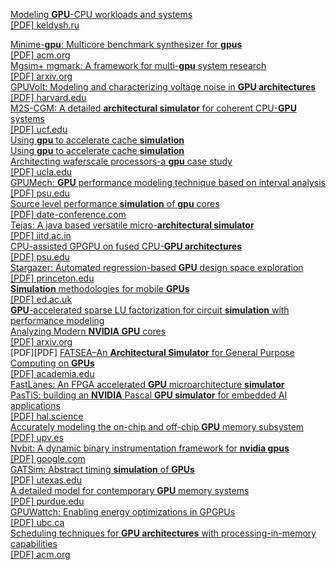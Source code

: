 

[Modeling **GPU**\-CPU workloads and systems](https://dl.acm.org/doi/abs/10.1145/1735688.1735696)  
[\[PDF\] keldysh.ru](https://ftp.keldysh.ru/K_student/AUTO_PARALLELIZATION/GPU/CUDA/2010-03-GPGPU-ModelingGPGPU.pdf)  

[Minime-**gpu**: Multicore benchmark synthesizer for **gpus**](https://dl.acm.org/doi/abs/10.1145/2818693)  
[\[PDF\] acm.org](https://dl.acm.org/doi/pdf/10.1145/2818693)  
[Mgsim+ mgmark: A framework for multi-**gpu** system research](https://arxiv.org/abs/1811.02884)  
[\[PDF\] arxiv.org](https://arxiv.org/pdf/1811.02884)  
[GPUVolt: Modeling and characterizing voltage noise in **GPU architectures**](https://dl.acm.org/doi/abs/10.1145/2627369.2627605)  
[\[PDF\] harvard.edu](https://projects.iq.harvard.edu/files/GPUVolt.pdf)  
[M2S-CGM: A detailed **architectural simulator** for coherent CPU-**GPU** systems](https://ieeexplore.ieee.org/abstract/document/8119257/)  
[\[PDF\] ucf.edu](http://csl.cs.ucf.edu/~heinrich/papers/iccd17.pdf)  
[Using **gpu** to accelerate cache **simulation**](https://ieeexplore.ieee.org/abstract/document/5207880/)  
[Using **gpu** to accelerate cache **simulation**](https://ieeexplore.ieee.org/abstract/document/5207880/)  
[Architecting waferscale processors-a **gpu** case study](https://ieeexplore.ieee.org/abstract/document/8675211/)  
[\[PDF\] ucla.edu](https://nanocad.ee.ucla.edu/wp-content/papercite-data/pdf/c107.pdf)  
[GPUMech: **GPU** performance modeling technique based on interval analysis](https://ieeexplore.ieee.org/abstract/document/7011394/)  
[\[PDF\] psu.edu](https://citeseerx.ist.psu.edu/document?repid=rep1&type=pdf&doi=9fcbf89aab2b77d5d9383318291e415d5be07a53)  
[Source level performance **simulation** of **gpu** cores](https://ieeexplore.ieee.org/abstract/document/7092385/)  
[\[PDF\] date-conference.com](https://www.date-conference.com/proceedings-archive/2017/pyear/2015/pdf/0916.pdf)  
[Tejas: A java based versatile micro-**architectural simulator**](https://ieeexplore.ieee.org/abstract/document/7347586/)  
[\[PDF\] iitd.ac.in](https://www.cse.iitd.ac.in/~srsarangi/files/papers/patmospaper.pdf)  
[CPU-assisted GPGPU on fused CPU-**GPU architectures**](https://ieeexplore.ieee.org/abstract/document/6168948/)  
[\[PDF\] psu.edu](https://citeseerx.ist.psu.edu/document?repid=rep1&type=pdf&doi=511aab7611533e6cc758a3045ef296a3f20133d8)  
[Stargazer: Automated regression-based **GPU** design space exploration](https://ieeexplore.ieee.org/abstract/document/6189201/)  
[\[PDF\] princeton.edu](https://oar.princeton.edu/bitstream/88435/pr1nc3p/1/DesignSpaceExplore.pdf)  
[**Simulation** methodologies for mobile **GPUs**](https://era.ed.ac.uk/handle/1842/38739)  
[\[PDF\] ed.ac.uk](https://era.ed.ac.uk/bitstream/handle/1842/38739/KaszykK_2022.pdf?sequence=1&isAllowed=y)  
[**GPU**\-accelerated sparse LU factorization for circuit **simulation** with performance modeling](https://ieeexplore.ieee.org/abstract/document/6774937/)  
[Analyzing Modern **NVIDIA GPU** cores](https://arxiv.org/abs/2503.20481)  
[\[PDF\] arxiv.org](https://arxiv.org/pdf/2503.20481)  
\[PDF\]\[PDF\] [FATSEA–An **Architectural Simulator** for General Purpose Computing on **GPUs**](https://www.academia.edu/download/54237095/rapido10.pdf)  
[\[PDF\] academia.edu](https://www.academia.edu/download/54237095/rapido10.pdf)  
[FastLanes: An FPGA accelerated **GPU** microarchitecture **simulator**](https://ieeexplore.ieee.org/abstract/document/6657049/)  
[PasTiS: building an **NVIDIA** Pascal **GPU simulator** for embedded AI applications](https://ut3-toulouseinp.hal.science/hal-03684680/)  
[\[PDF\] hal.science](https://ut3-toulouseinp.hal.science/hal-03684680/document)  
[Accurately modeling the on-chip and off-chip **GPU** memory subsystem](https://www.sciencedirect.com/science/article/pii/S0167739X17302091)  
[\[PDF\] upv.es](https://riunet.upv.es/bitstream/handle/10251/145974/Candel-Margaix%3BPetit%3BSahuquillo%20-%20Accurately%20modeling%20the%20on-chip%20and%20off-chip%20GPU%20memory%20subsystem.pdf?sequence=3)  
[Nvbit: A dynamic binary instrumentation framework for **nvidia gpus**](https://dl.acm.org/doi/abs/10.1145/3352460.3358307)  
[\[PDF\] google.com](https://drive.google.com/file/d/1Tl9z7Vgtj6eMElM8NTkWeZ-Je8MpYTAd/view)  
[GATSim: Abstract timing **simulation** of **GPUs**](https://ieeexplore.ieee.org/abstract/document/7926956/)  
[\[PDF\] utexas.edu](https://users.ece.utexas.edu/~gerstl/publications/date17.GATSim.pdf)  
[A detailed model for contemporary **GPU** memory systems](https://ieeexplore.ieee.org/abstract/document/8695658/)  
[\[PDF\] purdue.edu](https://engineering.purdue.edu/tgrogers/papers/khairy.ispass2019.poster.pdf)  
[GPUWattch: Enabling energy optimizations in GPGPUs](https://dl.acm.org/doi/abs/10.1145/2508148.2485964)  
[\[PDF\] ubc.ca](https://people.ece.ubc.ca/aamodt/publications/papers/gpuwattch.isca2013.pdf)  
[Scheduling techniques for **GPU architectures** with processing-in-memory capabilities](https://dl.acm.org/doi/abs/10.1145/2967938.2967940)  
[\[PDF\] acm.org](https://dl.acm.org/doi/pdf/10.1145/2967938.2967940)
